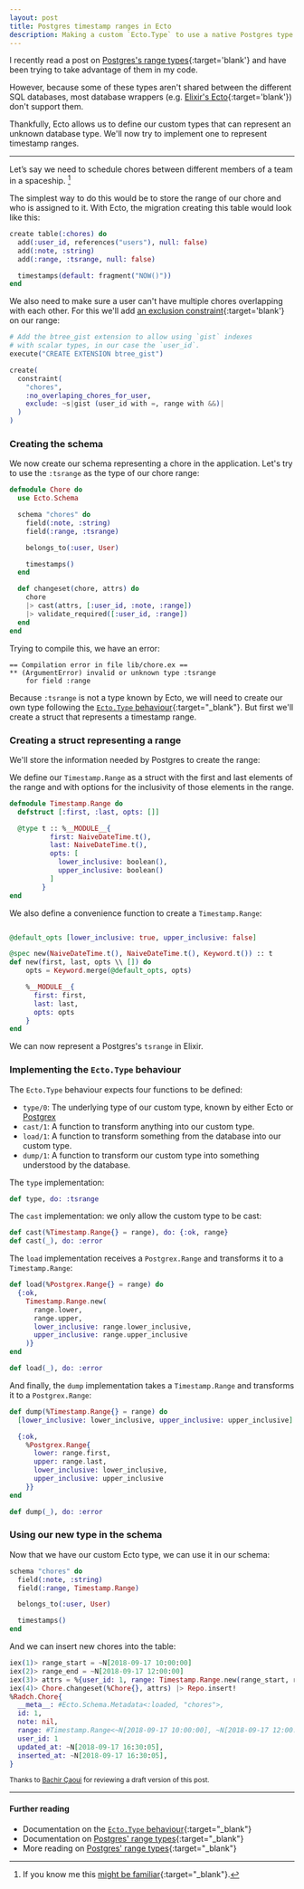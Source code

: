 ```yaml
---
layout: post
title: Postgres timestamp ranges in Ecto
description: Making a custom `Ecto.Type` to use a native Postgres type
---
```


I recently read a post on [Postgres's range types][]{:target='blank'} and have
been trying to take advantage of them in my code.

However, because some of these types aren't shared between the different SQL
databases, most <!-- Object Relation Mapping like [Ruby's ActiveRecord][] and -->
database wrappers (e.g. [Elixir's Ecto][]{:target='blank'}) don't support them.

Thankfully, Ecto allows us to define our custom types that can represent an
unknown database type. We'll now try to implement one to represent timestamp
ranges.

[Postgres's range types]: https://tapoueh.org/blog/2018/04/postgresql-data-types-ranges
[Ruby's ActiveRecord]: https://guides.rubyonrails.org/active_record_basics.html
[Elixir's Ecto]: https://hexdocs.pm/ecto/Ecto.html

-----

Let’s say we need to schedule chores between different members of a team in a spaceship. [^1]

The simplest way to do this would be to store the range of our chore and who is
assigned to it. With Ecto, the migration creating this table would look like this:

```elixir
create table(:chores) do
  add(:user_id, references("users"), null: false)
  add(:note, :string)
  add(:range, :tsrange, null: false)

  timestamps(default: fragment("NOW()"))
end
```

We also need to make sure a user can't have multiple chores overlapping with
each other. For this we'll add [an exclusion constraint][]{:target='blank'} on our range:

```elixir
# Add the btree_gist extension to allow using `gist` indexes
# with scalar types, in our case the `user_id`.
execute("CREATE EXTENSION btree_gist")

create(
  constraint(
    "chores",
    :no_overlaping_chores_for_user,
    exclude: ~s|gist (user_id with =, range with &&)|
  )
)
```

### Creating the schema

We now create our schema representing a chore in the application. Let's try to
use the `:tsrange` as the type of our chore range:

```elixir
defmodule Chore do
  use Ecto.Schema

  schema "chores" do
    field(:note, :string)
    field(:range, :tsrange)

    belongs_to(:user, User)

    timestamps()
  end

  def changeset(chore, attrs) do
    chore
    |> cast(attrs, [:user_id, :note, :range])
    |> validate_required([:user_id, :range])
  end
end
```

Trying to compile this, we have an error:
```
== Compilation error in file lib/chore.ex ==
** (ArgumentError) invalid or unknown type :tsrange
    for field :range
```

Because `:tsrange` is not a type known by Ecto, we will need to create our own type
following the [`Ecto.Type` behaviour][ecto-type-behaviour]{:target="_blank"}.
But first we'll create a struct that represents a timestamp range.

### Creating a struct representing a range

We'll store the information needed by Postgres to create the range:

We define our `Timestamp.Range` as a struct with the first and last elements of the
range and with options for the inclusivity of those elements in the range.

<!--
We allow `nil` values to represent the lack of first and last elements: an
infinite range.
-->

```elixir
defmodule Timestamp.Range do
  defstruct [:first, :last, opts: []]

  @type t :: %__MODULE__{
          first: NaiveDateTime.t(),
          last: NaiveDateTime.t(),
          opts: [
            lower_inclusive: boolean(),
            upper_inclusive: boolean()
          ]
        }
end
```

We also define a convenience function to create a `Timestamp.Range`:

```elixir

@default_opts [lower_inclusive: true, upper_inclusive: false]

@spec new(NaiveDateTime.t(), NaiveDateTime.t(), Keyword.t()) :: t
def new(first, last, opts \\ []) do
    opts = Keyword.merge(@default_opts, opts)

    %__MODULE__{
      first: first,
      last: last,
      opts: opts
    }
end
```

We can now represent a Postgres's `tsrange` in Elixir.

### Implementing the `Ecto.Type` behaviour
The `Ecto.Type` behaviour expects four functions to be defined:
- `type/0`: The underlying type of our custom type, known by either Ecto or
    <a href='https://github.com/elixir-ecto/postgrex' target='_blank'>Postgrex</a>
- `cast/1`: A function to transform anything into our custom type.
- `load/1`: A function to transform something from the database into our custom
    type.
- `dump/1`: A function to transform our custom type into something understood by
    the database.

The `type` implementation:
```elixir
def type, do: :tsrange
```

The `cast` implementation: we only allow the custom type
to be cast:
```elixir
def cast(%Timestamp.Range{} = range), do: {:ok, range}
def cast(_), do: :error
```

The `load` implementation receives a `Postgrex.Range` and transforms it to a
`Timestamp.Range`:

```elixir
def load(%Postgrex.Range{} = range) do
  {:ok,
    Timestamp.Range.new(
      range.lower,
      range.upper,
      lower_inclusive: range.lower_inclusive,
      upper_inclusive: range.upper_inclusive
    )}
end

def load(_), do: :error
```

And finally, the `dump` implementation takes a `Timestamp.Range` and transforms
it to a `Postgrex.Range`:
```elixir
def dump(%Timestamp.Range{} = range) do
  [lower_inclusive: lower_inclusive, upper_inclusive: upper_inclusive] = range.opts

  {:ok,
    %Postgrex.Range{
      lower: range.first,
      upper: range.last,
      lower_inclusive: lower_inclusive,
      upper_inclusive: upper_inclusive
    }}
end

def dump(_), do: :error
```

### Using our new type in the schema

Now that we have our custom Ecto type, we can use it in our schema:

```elixir
schema "chores" do
  field(:note, :string)
  field(:range, Timestamp.Range)

  belongs_to(:user, User)

  timestamps()
end
```

And we can insert new chores into the table:

```elixir
iex(1)> range_start = ~N[2018-09-17 10:00:00]
iex(2)> range_end = ~N[2018-09-17 12:00:00]
iex(3)> attrs = %{user_id: 1, range: Timestamp.Range.new(range_start, range_end)}
iex(4)> Chore.changeset(%Chore{}, attrs) |> Repo.insert!
%Radch.Chore{
  __meta__: #Ecto.Schema.Metadata<:loaded, "chores">,
  id: 1,
  note: nil,
  range: #Timestamp.Range<~N[2018-09-17 10:00:00], ~N[2018-09-17 12:00:00]>,
  user_id: 1
  updated_at: ~N[2018-09-17 16:30:05],
  inserted_at: ~N[2018-09-17 16:30:05],
}
```

<small>Thanks to <a href='https://twitter.com/caouibachir' target="_blank">Bachir Çaoui</a> for reviewing a
draft version of this post.</small>

-----

#### Further reading
- Documentation on the [`Ecto.Type` behaviour](https://hexdocs.pm/ecto/2.2.10/Ecto.Type.html){:target="_blank"}
- Documentation on [Postgres' range types](https://www.postgresql.org/docs/10/static/rangetypes.html){:target="_blank"}
- More reading on [Postgres' range types](https://tapoueh.org/blog/2018/04/postgresql-data-types-ranges){:target="_blank"}

[^1]: If you know me this [might be familiar][snapshift]{:target="_blank"}.
<!-- [^2]: This example uses Ecto 3.0 so `PostgrexRange` uses `NaiveDateTime` instead of the deprecated type `Postgrex.DateTime`. -->
[snapshift]: https://www.snapshift.co
[ecto-type-behaviour]: https://hexdocs.pm/ecto/2.2.10/Ecto.Type.html
[Postgrex]: https://github.com/elixir-ecto/postgrex
[an exclusion constraint]: https://www.postgresql.org/docs/current/static/ddl-constraints.html#DDL-CONSTRAINTS-EXCLUSION
